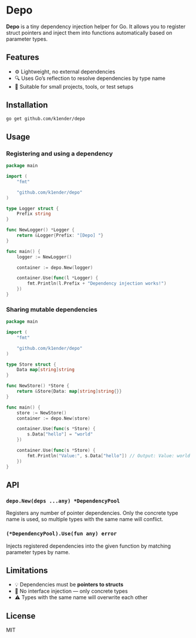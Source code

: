 # Depo

**Depo** is a tiny dependency injection helper for Go. It allows you to register struct pointers and inject them into functions automatically based on parameter types.

## Features

* ⚙️ Lightweight, no external dependencies
* 🔍 Uses Go’s reflection to resolve dependencies by type name
* 🧪 Suitable for small projects, tools, or test setups

## Installation

```bash
go get github.com/k1ender/depo
```

## Usage

### Registering and using a dependency

```go
package main

import (
	"fmt"

	"github.com/k1ender/depo"
)

type Logger struct {
	Prefix string
}

func NewLogger() *Logger {
	return &Logger{Prefix: "[Depo] "}
}

func main() {
	logger := NewLogger()

	container := depo.New(logger)

	container.Use(func(l *Logger) {
		fmt.Println(l.Prefix + "Dependency injection works!")
	})
}
```

### Sharing mutable dependencies

```go
package main

import (
	"fmt"

	"github.com/k1ender/depo"
)

type Store struct {
	Data map[string]string
}

func NewStore() *Store {
	return &Store{Data: map[string]string{}}
}

func main() {
	store := NewStore()
	container := depo.New(store)

	container.Use(func(s *Store) {
		s.Data["hello"] = "world"
	})

	container.Use(func(s *Store) {
		fmt.Println("Value:", s.Data["hello"]) // Output: Value: world
	})
}
```

## API

### `depo.New(deps ...any) *DependencyPool`

Registers any number of pointer dependencies. Only the concrete type name is used, so multiple types with the same name will conflict.

### `(*DependencyPool).Use(fun any) error`

Injects registered dependencies into the given function by matching parameter types by name.

## Limitations

* 💡 Dependencies must be **pointers to structs**
* 🧱 No interface injection — only concrete types
* ⚠️ Types with the same name will overwrite each other

## License

MIT